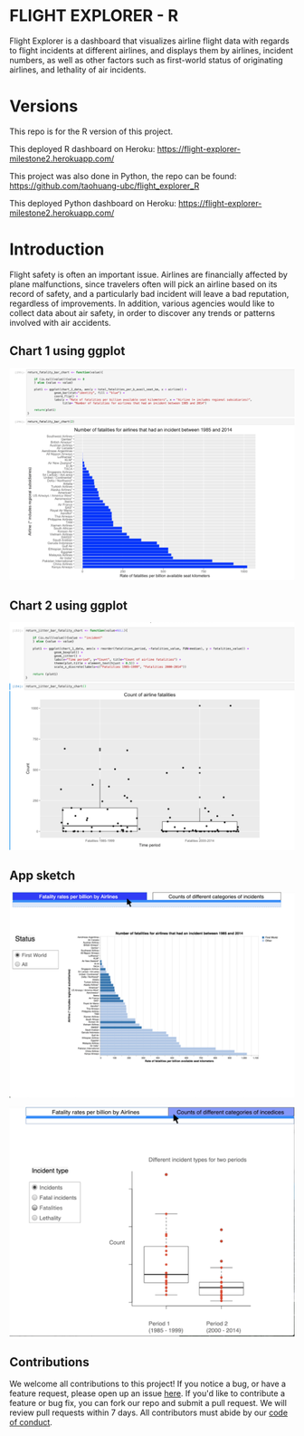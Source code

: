 # FLIGHT EXPLORER - R

Flight Explorer is a dashboard that visualizes airline flight data with regards to flight incidents at different airlines, and displays them by airlines, incident numbers, as well as other factors such as first-world status of originating airlines, and lethality of air incidents.

# Versions

This repo is for the R version of this project.

This deployed R dashboard on Heroku: https://flight-explorer-milestone2.herokuapp.com/

This project was also done in Python, the repo can be found: https://github.com/taohuang-ubc/flight_explorer_R

This deployed Python dashboard on Heroku: https://flight-explorer-milestone2.herokuapp.com/

# Introduction

Flight safety is often an important issue. Airlines are financially affected by plane malfunctions, since travelers often will pick an airline based on its record of safety, and a particularly bad incident will leave a bad reputation, regardless of improvements. In addition, various agencies would like to collect data about air safety, in order to discover any trends or patterns involved with air accidents.

## Chart 1 using ggplot

![](chart_1_screenshot.png)

## Chart 2 using ggplot

![](chart_2_screenshot.png)

## App sketch

![](mile3_sketch1.png)

![](mile3_sketch2.png)

## Contributions

We welcome all contributions to this project! If you notice a bug, or have a feature request, please open up an issue [here](https://github.com/UBC-MDS/DSCI_532_GROUP_111_FLIGHT_EXPLORER/issues). If you'd like to contribute a feature or bug fix, you can fork our repo and submit a pull request. We will review pull requests within 7 days. All contributors must abide by our [code of conduct](https://github.com/UBC-MDS/flight-explorer-R/blob/master/CODE_OF_CONDUCT.md).
